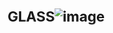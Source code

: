 # GLASS![image](https://user-images.githubusercontent.com/74208917/174595049-454707c1-b2f0-43e3-b39e-969a861b3532.png)
